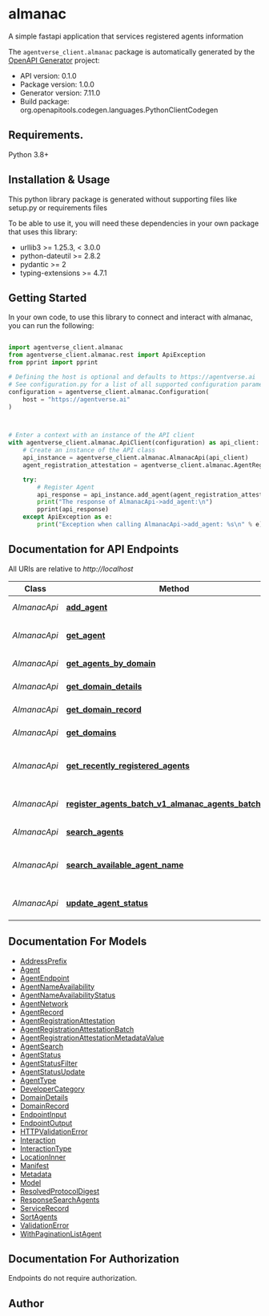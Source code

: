 # almanac
A simple fastapi application that services registered agents information

The `agentverse_client.almanac` package is automatically generated by the [OpenAPI Generator](https://openapi-generator.tech) project:

- API version: 0.1.0
- Package version: 1.0.0
- Generator version: 7.11.0
- Build package: org.openapitools.codegen.languages.PythonClientCodegen

## Requirements.

Python 3.8+

## Installation & Usage

This python library package is generated without supporting files like setup.py or requirements files

To be able to use it, you will need these dependencies in your own package that uses this library:

* urllib3 >= 1.25.3, < 3.0.0
* python-dateutil >= 2.8.2
* pydantic >= 2
* typing-extensions >= 4.7.1

## Getting Started

In your own code, to use this library to connect and interact with almanac,
you can run the following:

```python

import agentverse_client.almanac
from agentverse_client.almanac.rest import ApiException
from pprint import pprint

# Defining the host is optional and defaults to https://agentverse.ai
# See configuration.py for a list of all supported configuration parameters.
configuration = agentverse_client.almanac.Configuration(
    host = "https://agentverse.ai"
)



# Enter a context with an instance of the API client
with agentverse_client.almanac.ApiClient(configuration) as api_client:
    # Create an instance of the API class
    api_instance = agentverse_client.almanac.AlmanacApi(api_client)
    agent_registration_attestation = agentverse_client.almanac.AgentRegistrationAttestation() # AgentRegistrationAttestation | 

    try:
        # Register Agent
        api_response = api_instance.add_agent(agent_registration_attestation)
        print("The response of AlmanacApi->add_agent:\n")
        pprint(api_response)
    except ApiException as e:
        print("Exception when calling AlmanacApi->add_agent: %s\n" % e)

```

## Documentation for API Endpoints

All URIs are relative to *http://localhost*

Class | Method | HTTP request | Description
------------ | ------------- | ------------- | -------------
*AlmanacApi* | [**add_agent**](agentverse_client/almanac/docs/AlmanacApi.md#add_agent) | **POST** /v1/almanac/agents | Register Agent
*AlmanacApi* | [**get_agent**](agentverse_client/almanac/docs/AlmanacApi.md#get_agent) | **GET** /v1/almanac/agents/{address} | Get Specific Agent
*AlmanacApi* | [**get_agents_by_domain**](agentverse_client/almanac/docs/AlmanacApi.md#get_agents_by_domain) | **GET** /v1/almanac/search/agents-by-domain/{domain_name} | Get Agents By Domain
*AlmanacApi* | [**get_domain_details**](agentverse_client/almanac/docs/AlmanacApi.md#get_domain_details) | **GET** /v1/almanac/search/domain_details/{domain_name} | Get Domain Details
*AlmanacApi* | [**get_domain_record**](agentverse_client/almanac/docs/AlmanacApi.md#get_domain_record) | **GET** /v1/almanac/domains/{domain} | Get Domain Record
*AlmanacApi* | [**get_domains**](agentverse_client/almanac/docs/AlmanacApi.md#get_domains) | **GET** /v1/almanac/search/domains/{address} | Get Domains
*AlmanacApi* | [**get_recently_registered_agents**](agentverse_client/almanac/docs/AlmanacApi.md#get_recently_registered_agents) | **GET** /v1/almanac/recent | Get Recently Registered Agents
*AlmanacApi* | [**register_agents_batch_v1_almanac_agents_batch_post**](agentverse_client/almanac/docs/AlmanacApi.md#register_agents_batch_v1_almanac_agents_batch_post) | **POST** /v1/almanac/agents/batch | Register Agents Batch
*AlmanacApi* | [**search_agents**](agentverse_client/almanac/docs/AlmanacApi.md#search_agents) | **POST** /v1/almanac/search | Search Agents
*AlmanacApi* | [**search_available_agent_name**](agentverse_client/almanac/docs/AlmanacApi.md#search_available_agent_name) | **GET** /v1/almanac/search/available_name | Search Available Agent Name
*AlmanacApi* | [**update_agent_status**](agentverse_client/almanac/docs/AlmanacApi.md#update_agent_status) | **POST** /v1/almanac/agents/{agent_address}/status | Update Agent Status


## Documentation For Models

 - [AddressPrefix](agentverse_client/almanac/docs/AddressPrefix.md)
 - [Agent](agentverse_client/almanac/docs/Agent.md)
 - [AgentEndpoint](agentverse_client/almanac/docs/AgentEndpoint.md)
 - [AgentNameAvailability](agentverse_client/almanac/docs/AgentNameAvailability.md)
 - [AgentNameAvailabilityStatus](agentverse_client/almanac/docs/AgentNameAvailabilityStatus.md)
 - [AgentNetwork](agentverse_client/almanac/docs/AgentNetwork.md)
 - [AgentRecord](agentverse_client/almanac/docs/AgentRecord.md)
 - [AgentRegistrationAttestation](agentverse_client/almanac/docs/AgentRegistrationAttestation.md)
 - [AgentRegistrationAttestationBatch](agentverse_client/almanac/docs/AgentRegistrationAttestationBatch.md)
 - [AgentRegistrationAttestationMetadataValue](agentverse_client/almanac/docs/AgentRegistrationAttestationMetadataValue.md)
 - [AgentSearch](agentverse_client/almanac/docs/AgentSearch.md)
 - [AgentStatus](agentverse_client/almanac/docs/AgentStatus.md)
 - [AgentStatusFilter](agentverse_client/almanac/docs/AgentStatusFilter.md)
 - [AgentStatusUpdate](agentverse_client/almanac/docs/AgentStatusUpdate.md)
 - [AgentType](agentverse_client/almanac/docs/AgentType.md)
 - [DeveloperCategory](agentverse_client/almanac/docs/DeveloperCategory.md)
 - [DomainDetails](agentverse_client/almanac/docs/DomainDetails.md)
 - [DomainRecord](agentverse_client/almanac/docs/DomainRecord.md)
 - [EndpointInput](agentverse_client/almanac/docs/EndpointInput.md)
 - [EndpointOutput](agentverse_client/almanac/docs/EndpointOutput.md)
 - [HTTPValidationError](agentverse_client/almanac/docs/HTTPValidationError.md)
 - [Interaction](agentverse_client/almanac/docs/Interaction.md)
 - [InteractionType](agentverse_client/almanac/docs/InteractionType.md)
 - [LocationInner](agentverse_client/almanac/docs/LocationInner.md)
 - [Manifest](agentverse_client/almanac/docs/Manifest.md)
 - [Metadata](agentverse_client/almanac/docs/Metadata.md)
 - [Model](agentverse_client/almanac/docs/Model.md)
 - [ResolvedProtocolDigest](agentverse_client/almanac/docs/ResolvedProtocolDigest.md)
 - [ResponseSearchAgents](agentverse_client/almanac/docs/ResponseSearchAgents.md)
 - [ServiceRecord](agentverse_client/almanac/docs/ServiceRecord.md)
 - [SortAgents](agentverse_client/almanac/docs/SortAgents.md)
 - [ValidationError](agentverse_client/almanac/docs/ValidationError.md)
 - [WithPaginationListAgent](agentverse_client/almanac/docs/WithPaginationListAgent.md)


<a id="documentation-for-authorization"></a>
## Documentation For Authorization

Endpoints do not require authorization.


## Author




